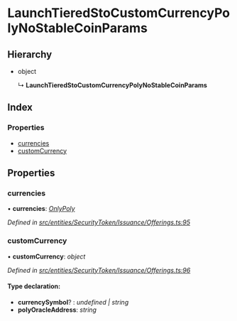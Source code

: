 # LaunchTieredStoCustomCurrencyPolyNoStableCoinParams

## Hierarchy

* object

  ↳ **LaunchTieredStoCustomCurrencyPolyNoStableCoinParams**

## Index

### Properties

* [currencies](_entities_securitytoken_issuance_offerings_.launchtieredstocustomcurrencypolynostablecoinparams.md#currencies)
* [customCurrency](_entities_securitytoken_issuance_offerings_.launchtieredstocustomcurrencypolynostablecoinparams.md#customcurrency)

## Properties

### currencies

• **currencies**: [_OnlyPoly_](../external-modules/_entities_securitytoken_issuance_offerings_.md#onlypoly)

_Defined in_ [_src/entities/SecurityToken/Issuance/Offerings.ts:95_](https://github.com/PolymathNetwork/polymath-sdk/blob/550676f/src/entities/SecurityToken/Issuance/Offerings.ts#L95)

### customCurrency

• **customCurrency**: _object_

_Defined in_ [_src/entities/SecurityToken/Issuance/Offerings.ts:96_](https://github.com/PolymathNetwork/polymath-sdk/blob/550676f/src/entities/SecurityToken/Issuance/Offerings.ts#L96)

#### Type declaration:

* **currencySymbol**? : _undefined \| string_
* **polyOracleAddress**: _string_

